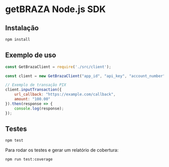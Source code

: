 # getBRAZA Node.js SDK

## Instalação

```bash
npm install
```

## Exemplo de uso
```js
const GetBrazaClient = require('./src/client');

const client = new GetBrazaClient("app_id", "api_key", "account_number");

// Exemplo de transação PIX
client.inputTransaction({
    url_callback: "https://example.com/callback",
    amount: "100.00"
}).then(response => {
    console.log(response);
});
```

## Testes
```bash
npm test
```

Para rodar os testes e gerar um relatório de cobertura:
```bash
npm run test:coverage
```
